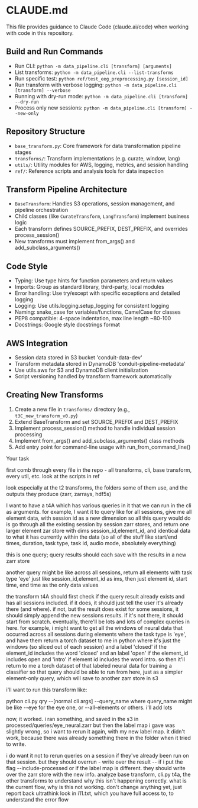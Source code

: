 # CLAUDE.md

This file provides guidance to Claude Code (claude.ai/code) when working with code in this repository.

## Build and Run Commands
- Run CLI: `python -m data_pipeline.cli [transform] [arguments]`
- List transforms: `python -m data_pipeline.cli --list-transforms`
- Run specific test: `python ref/test_eeg_preprocessing.py [session_id]`
- Run transform with verbose logging: `python -m data_pipeline.cli [transform] --verbose`
- Running with dry-run mode: `python -m data_pipeline.cli [transform] --dry-run`
- Process only new sessions: `python -m data_pipeline.cli [transform] --new-only`

## Repository Structure
- `base_transform.py`: Core framework for data transformation pipeline stages
- `transforms/`: Transform implementations (e.g. curate, window, lang)
- `utils/`: Utility modules for AWS, logging, metrics, and session handling
- `ref/`: Reference scripts and analysis tools for data inspection

## Transform Pipeline Architecture
- `BaseTransform`: Handles S3 operations, session management, and pipeline orchestration
- Child classes (like `CurateTransform`, `LangTransform`) implement business logic
- Each transform defines SOURCE_PREFIX, DEST_PREFIX, and overrides process_session()
- New transforms must implement from_args() and add_subclass_arguments()

## Code Style
- Typing: Use type hints for function parameters and return values
- Imports: Group as standard library, third-party, local modules
- Error handling: Use try/except with specific exceptions and detailed logging
- Logging: Use utils.logging.setup_logging for consistent logging
- Naming: snake_case for variables/functions, CamelCase for classes
- PEP8 compatible: 4-space indentation, max line length ~80-100
- Docstrings: Google style docstrings format

## AWS Integration
- Session data stored in S3 bucket 'conduit-data-dev'
- Transform metadata stored in DynamoDB 'conduit-pipeline-metadata'
- Use utils.aws for S3 and DynamoDB client initialization
- Script versioning handled by transform framework automatically

## Creating New Transforms
1. Create a new file in `transforms/` directory (e.g., `t3C_new_transform_v0.py`)
2. Extend BaseTransform and set SOURCE_PREFIX and DEST_PREFIX
3. Implement process_session() method to handle individual session processing
4. Implement from_args() and add_subclass_arguments() class methods
5. Add entry point for command-line usage with run_from_command_line()


Your task

first comb through every file in the repo - all transforms, cli, base transform, every util, etc. look at the scripts in ref

look especially at the t2 transforms, the folders some of them use, and the outputs they produce (zarr, zarrays, hdf5s)

I want to have a t4A which has various queries in it that we can run in the cli as arguments. for example, I want it to query like for all sessions, give me all element data, with session id as a new dimension
so all this query would do is go through all the existing session by session zarr stores, and return one larger element zar store with dims session_id,element_id, and identical data to what it has currently within the data (so all of the stuff like start/end times, duration, task type, task id, audio mode, absolutely everything)

this is one query; query results should each save with the results in a new zarr store

another query might be like across all sessions, return all elements with task type 'eye' just like session_id,element_id as ims, then just element id, start time, end time as the only data values

the transform t4A should first check if the query result already exists and has all sessions included. if it does, it should just tell the user it's already there (and where). if not, but the result does exist for some sessions, it should simply append the new sessions results. if it's not there, it should start from scratch. eventually, there'll be lots and lots of complex queries in here.
for example, i might want to get all the windows of neural data that occurred across all sessions during elements where the task type is 'eye', and have them return a torch dataset to me in python where it's just the windows (so sliced out of each session) and a label 'closed' if the element_id includes the word 'closed' and an label 'open' if the element_id includes open and 'intro' if element id includes the word intro.
so then it'll return to me a torch dataset of that labeled neural data for training a classifier
so that query should be able to run from here, just as a simpler element-only query, which will save to another zarr store in s3

 i'll want to run this transform like:

python cli.py qry --[normal cli args] --query_name 
where query_name might be like --eye for the eye one, or --all-elements or others. i'll add lots

now, it worked. i ran something, and saved in the s3 in processed/queries/eye_neural.zarr
but then the label map i gave was slightly wrong, so i want to rerun it again, with my new label map. it didn't work, because there was already something there in the folder when it tried to write.

i do want it not to rerun queries on a session if they've already been run on that session. but they should overrun - write over the result -- if i put the flag --include-processed or if the label map is different. they should write over the zarr store with the new info. analyze base transform, cli.py t4a, the other transforms to understand why this isn't happening correctly. what is the current flow, why is this not working. don't change anything yet, just report back ultrathink
look in i11.txt, which you have full access to, to understand the error flow
